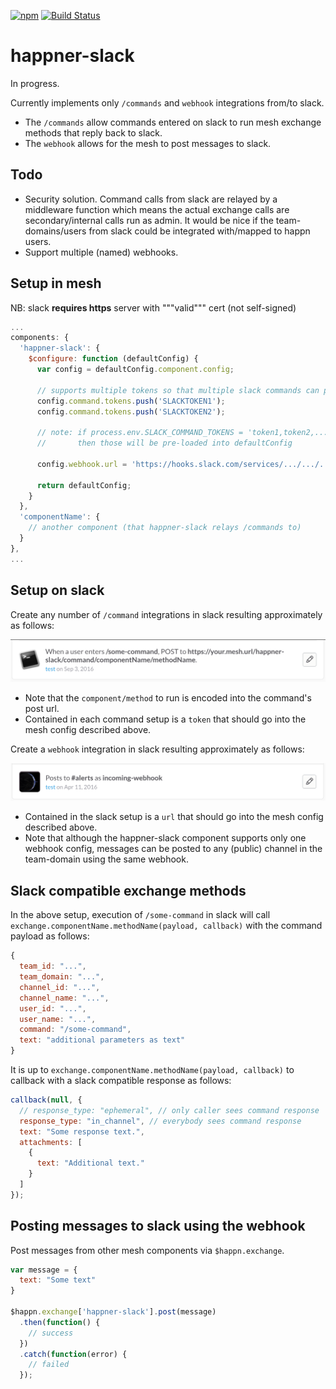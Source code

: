 [![npm](https://img.shields.io/npm/v/happner-slack.svg)](https://www.npmjs.com/package/happner-slack) [![Build Status](https://travis-ci.org/happner/happner-slack.svg?branch=master)](https://travis-ci.org/happner/happner-slack)

# happner-slack

In progress.

Currently implements only `/commands` and `webhook` integrations from/to slack.

* The `/commands` allow commands entered on slack to run mesh exchange methods that reply back to slack.
* The `webhook` allows for the mesh to post messages to slack.

## Todo

* Security solution. Command calls from slack are relayed by a middleware function which means the actual exchange calls are secondary/internal calls run as admin. It would be nice if the team-domains/users from slack could be integrated with/mapped to happn users.
* Support multiple (named) webhooks.

## Setup in mesh

NB: slack **requires https** server with """valid""" cert (not self-signed)

```javascript
...
components: {
  'happner-slack': {
    $configure: function (defaultConfig) {
      var config = defaultConfig.component.config;
      
      // supports multiple tokens so that multiple slack commands can post here
      config.command.tokens.push('SLACKTOKEN1');
      config.command.tokens.push('SLACKTOKEN2');
      
      // note: if process.env.SLACK_COMMAND_TOKENS = 'token1,token2,...'
      //       then those will be pre-loaded into defaultConfig
      
      config.webhook.url = 'https://hooks.slack.com/services/.../.../...'
      
      return defaultConfig;
    }
  },
  'componentName': {
    // another component (that happner-slack relays /commands to)
  }
},
...
```

## Setup on slack

Create any number of `/command` integrations in slack resulting approximately as follows:

![slack command image](./slack-command-image.png)

* Note that the `component/method` to run is encoded into the command's post url.
* Contained in each command setup is a `token` that should go into the mesh config described above.

Create a `webhook` integration in slack resulting approximately as follows:

![slack webhook image](./slack-webhook-image.png)

* Contained in the slack setup is a `url` that should go into the mesh config described above.
* Note that although the happner-slack component supports only one webhook config, messages can be posted to any (public) channel in the team-domain using the same webhook.

## Slack compatible exchange methods

In the above setup, execution of `/some-command` in slack will call `exchange.componentName.methodName(payload, callback)` with the command payload as follows:

```js
{
  team_id: "...",
  team_domain: "...",
  channel_id: "...",
  channel_name: "...",
  user_id: "...",
  user_name: "...",
  command: "/some-command",
  text: "additional parameters as text"
}
```

It is up to `exchange.componentName.methodName(payload, callback)` to callback with a slack compatible response as follows:

```js
callback(null, {
  // response_type: "ephemeral", // only caller sees command response
  response_type: "in_channel", // everybody sees command response
  text: "Some response text.",
  attachments: [
    {
      text: "Additional text."
    }
  ]
});
```

## Posting messages to slack using the webhook

Post messages from other mesh components via `$happn.exchange`.

```js
var message = {
  text: "Some text"
}

$happn.exchange['happner-slack'].post(message)  
  .then(function() {
    // success
  })
  .catch(function(error) {
    // failed
  });
```

